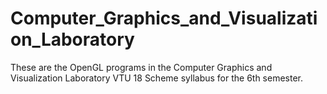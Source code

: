 # Computer_Graphics_and_Visualization_Laboratory 
These are the OpenGL programs in the Computer Graphics and Visualization Laboratory VTU 18 Scheme syllabus for the 6th semester.
